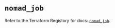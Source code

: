 # `nomad_job`

Refer to the Terraform Registory for docs: [`nomad_job`](https://www.terraform.io/docs/providers/nomad/r/job).
